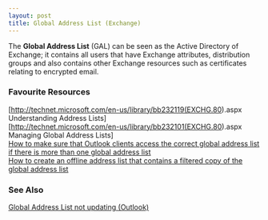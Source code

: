 ```yaml
---
layout: post 
title: Global Address List (Exchange)
---
```


The **Global Address List** (GAL) can be seen as the Active Directory of
Exchange; it contains all users that have Exchange attributes,
distribution groups and also contains other Exchange resources such as
certificates relating to encrypted email.

### Favourite Resources

\[<http://technet.microsoft.com/en-us/library/bb232119(EXCHG.80>).aspx
Understanding Address Lists\]\
\[<http://technet.microsoft.com/en-us/library/bb232101(EXCHG.80>).aspx
Managing Global Address Lists\]\
[How to make sure that Outlook clients access the correct global address
list if there is more than one global address
list](http://support.microsoft.com/kb/312287/en-us)\
[How to create an offline address list that contains a filtered copy of
the global address list](http://support.microsoft.com/kb/280435/en-us)

### See Also

[Global Address List not updating
(Outlook)](Global_Address_List_not_updating_(Outlook) "wikilink")

